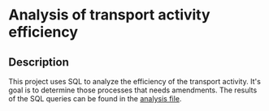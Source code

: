 # Analysis of transport activity efficiency

## Description

This project uses SQL to analyze the efficiency of the transport activity. 
It's goal is to determine those processes that needs amendments.
The results of the SQL queries can be found in the [analysis file](https://github.com/AncaOanaM/Shipment-Database/blob/main/Analysis.sql).
